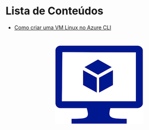 Lista de Conteúdos
=================
<!--ts-->
   * [Como criar uma VM Linux no Azure CLI](https://github.com/luizpessol/azure-virtual-machines/blob/main/az_vm_create_cli.md)
<!--te-->
<h1 align="center">
  <img alt="AzureVirtualMachine" title="#AzureVirtualMachine" src="./azure_virtual_machine.png" />
</h1>
